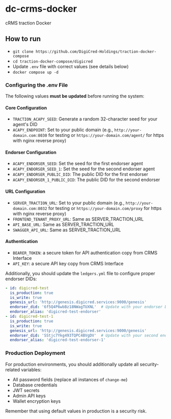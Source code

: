 # dc-crms-docker
cRMS traction Docker

## How to run
- `git clone https://github.com/DigiCred-Holdings/traction-docker-compose`
- `cd traction-docker-compose/digicred`
- Update `.env` file with correct values (see details below)
- `docker compose up -d`

### Configuring the .env File

The following values **must be updated** before running the system:

#### Core Configuration
- `TRACTION_ACAPY_SEED`: Generate a random 32-character seed for your agent's DID
- `ACAPY_ENDPOINT`: Set to your public domain (e.g., `http://your-domain.com:8030` for testing or `https://your-domain.com/agent/` for https with nginx reverse proxy)

#### Endorser Configuration
- `ACAPY_ENDORSER_SEED`: Set the seed for the first endorser agent
- `ACAPY_ENDORSER_SEED_1`: Set the seed for the second endorser agent
- `ACAPY_ENDORSER_PUBLIC_DID`: The public DID for the first endorser
- `ACAPY_ENDORSER_1_PUBLIC_DID`: The public DID for the second endorser

#### URL Configuration
- `SERVER_TRACTION_URL`: Set to your public domain (e.g., `http://your-domain.com:8032` for testing or `https://your-domain.com/proxy` for https with nginx reverse proxy)
- `FRONTEND_TENANT_PROXY_URL`: Same as SERVER_TRACTION_URL
- `API_BASE_URL`: Same as SERVER_TRACTION_URL
- `SWAGGER_API_URL`: Same as SERVER_TRACTION_URL

#### Authentication
- `BEARER_TOKEN`:  a secure token for API authentication copy from CRMS Interface
- `API_KEY`:  a secure API key copy from CRMS Interface

Additionally, you should update the `ledgers.yml` file to configure proper endorser DIDs:

```yaml
- id: digicred-test
  is_production: true
  is_write: true
  genesis_url: 'http://genesis.digicred.services:9000/genesis'
  endorser_did: '6f5Q4P6wbBz18NWagTUXNL'  # Update with your endorser DID
  endorser_alias: 'digicred-test-endorser'
- id: digicred-test-1
  is_production: true
  is_write: true
  genesis_url: 'http://genesis.digicred.services:9000/genesis'
  endorser_did: 'SStjc7Ykg493TQPC4BVgDV'  # Update with your second endorser DID
  endorser_alias: 'digicred-test-endorser-1'
```

### Production Deployment

For production environments, you should additionally update all security-related variables:

- All password fields (replace all instances of `change-me`)
- Database credentials
- JWT secrets
- Admin API keys
- Wallet encryption keys

Remember that using default values in production is a security risk.